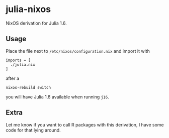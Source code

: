 # julia-nixos

NixOS derivation for Julia 1.6.

## Usage

Place the file next to `/etc/nixos/configuration.nix` and import it with
```
imports = [
  ./julia.nix
]
```
after a 
```
nixos-rebuild switch
```
you will have Julia 1.6 available when running `j16`.

## Extra

Let me know if you want to call R packages with this derivation, I have some code for that lying around.
